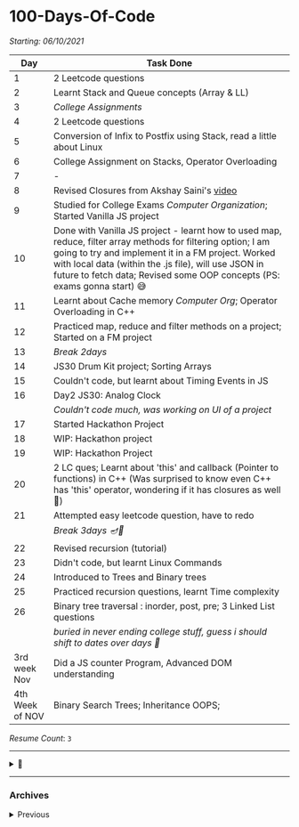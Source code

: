 # 100-Days-Of-Code

*Starting:  06/10/2021*

|Day|Task Done|
|-----|-----|
|1|2 Leetcode questions|
|2|Learnt Stack and Queue concepts (Array & LL)|
|3|*College Assignments*|
|4|2 Leetcode questions|
|5|Conversion of Infix to Postfix using Stack, read a little about Linux|
|6|College Assignment on Stacks, Operator Overloading|
|7|-|
|8|Revised Closures from Akshay Saini's [video](https://www.youtube.com/watch?v=t1nFAMws5FI)|
|9|Studied for College Exams *Computer Organization*; Started Vanilla JS project|
|10| Done with Vanilla JS project - learnt how to used map, reduce, filter array methods for filtering option; I am going to try and implement it in a FM project. Worked with local data (within the .js file), will use JSON in future to fetch data; Revised some OOP concepts (PS: exams gonna start) 😅|
|11|Learnt about Cache memory *Computer Org*; Operator Overloading in C++ |
|12| Practiced map, reduce and filter methods on a project; Started on a FM project|
|13|*Break 2days*|
|14|JS30 Drum Kit project; Sorting Arrays|
|15|Couldn't code, but learnt about Timing Events in JS|
|16|Day2 JS30: Analog Clock|
|| *Couldn't code much, was working on UI of a project* 
|17|Started Hackathon Project
|18|WIP: Hackathon project
|19| WIP: Hackathon Project
|20|2 LC ques; Learnt about 'this' and callback (Pointer to functions) in C++ (Was surprised to know even C++ has 'this' operator, wondering if it has closures as well 🤔)
|21| Attempted easy leetcode question, have to redo|
||*Break 3days 🪔😬*|
|22|Revised recursion (tutorial)|
|23|Didn't code, but learnt Linux Commands|
|24|Introduced to Trees and Binary trees|
| 25| Practiced recursion questions, learnt Time complexity|
|26|Binary tree traversal : inorder, post, pre; 3 Linked List questions|
||_buried in never ending college stuff, guess i should shift to dates over days 🤔_|
|3rd week Nov|Did a JS counter Program, Advanced DOM understanding|
|4th Week of NOV|Binary Search Trees; Inheritance OOPS;|


*Resume Count*: `3`

___

<details>
  <summary> 🛒 </summary>
  <br>
  
  - [ ] DS in C++ 
  - [ ] JS () 
      - [ ] Course
      - [ ] JS30
  - [ ] React 
      - [ ] v2 Portfolio
</details>
  
___

### Archives
<details>
  <summary> Previous </summary>
 <br>
  
|Day|Task Done|
|-----|-----|
|1|Started Frontend mentor [Challenge](https://www.frontendmentor.io/challenges/tip-calculator-app-ugJNGbJUX)|
|2|Completed CSS of Challenge; Covered [functions](https://youtu.be/vvanI8NRlSI) from Community Classroom's DSA playlist |
|3|Working on JS of project; Advanced Array methods in JS|
|4|Started Arrays from Community classroom DSA playlist |
|5|Nm|
|6||
  
  </details>

